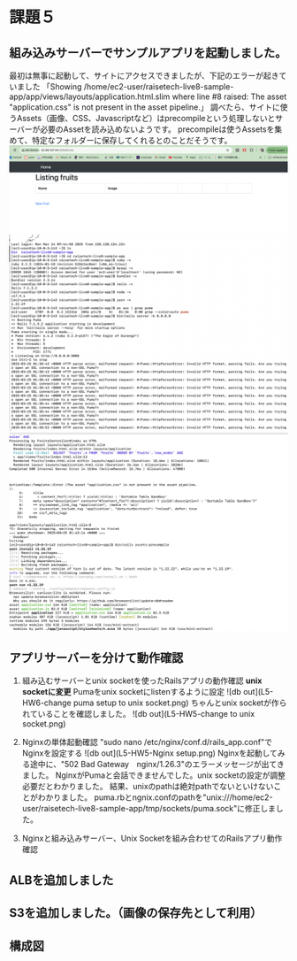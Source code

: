 # 課題５
## 組み込みサーバーでサンプルアプリを起動しました。
最初は無事に起動して、サイトにアクセスできましたが、下記のエラーが起きていました
「Showing /home/ec2-user/raisetech-live8-sample-app/app/views/layouts/application.html.slim where line #8 raised:
The asset "application.css" is not present in the asset pipeline.」
調べたら、サイトに使うAssets（画像、CSS、Javascriptなど）はprecompileという処理しないとサーバーが必要のAssetを読み込めないようです。
precompileは使うAssetsを集めて、特定なフォルダーに保存してくれるとのことだそうです。
![db out](L5-HW1.png)
![db out](L5-HW3.png)
![db out](L5-HW4-precompile.png)
## アプリサーバーを分けて動作確認
1. 組み込むサーバーとunix socketを使ったRailsアプリの動作確認
**unix socketに変更**
Pumaをunix socketにlistenするように設定
![db out](L5-HW6-change puma setup to unix socket.png)
ちゃんとunix socketが作られていることを確認しました。
![db out](L5-HW5-change to unix socket.png)

3. Nginxの単体起動確認
"sudo nano /etc/nginx/conf.d/rails_app.conf"でNginxを設定する
![db out](L5-HW5-Nginx setup.png)
Nginxを起動してみる途中に、"502 Bad Gateway　nginx/1.26.3"のエラーメッセージが出てきました。
NginxがPumaと会話できませんでした。unix socketの設定が調整必要だとわかりました。
結果、unixのpathは絶対pathでないといけないことがわかりました。
puma.rbとngnix.confのpathを"unix:///home/ec2-user/raisetech-live8-sample-app/tmp/sockets/puma.sock"に修正しました。


5. Nginxと組み込みサーバー、Unix Socketを組み合わせてのRailsアプリ動作確認

## ALBを追加しました
## S3を追加しました。（画像の保存先として利用）
## 構成図
